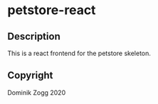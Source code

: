 # petstore-react

## Description

This is a react frontend for the petstore skeleton.

## Copyright

Dominik Zogg 2020
